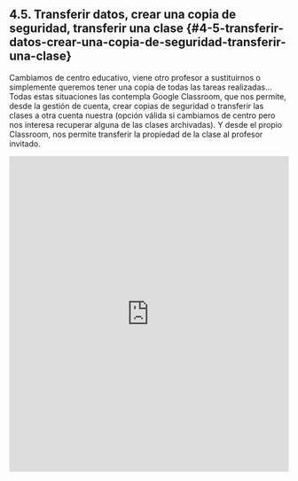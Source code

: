 ## 4.5\. Transferir datos, crear una copia de seguridad, transferir una clase {#4-5-transferir-datos-crear-una-copia-de-seguridad-transferir-una-clase}

Cambiamos de centro educativo, viene otro profesor a sustituirnos o simplemente queremos tener una copia de todas las tareas realizadas… Todas estas situaciones las contempla Google Classroom, que nos permite, desde la gestión de cuenta, crear copias de seguridad o transferir las clases a otra cuenta nuestra (opción válida si cambiamos de centro pero nos interesa recuperar alguna de las clases archivadas). Y desde el propio Classroom, nos permite transferir la propiedad de la clase al profesor invitado.

<div class="intrinsic-container">
    <iframe src="https://docs.google.com/presentation/d/e/2PACX-1vSKijqQ9qT6qgdbkNYAVDMdXzICegfHvaCoZlR2mnham1O4IW5xA31O_ZSJWdDlSAF4Pbpxn8otMsxi/embed?start=false&loop=false&delayms=3000" frameborder="0" width=100% height="569" allowfullscreen="true" mozallowfullscreen="true" webkitallowfullscreen="true"></iframe>
</div>
